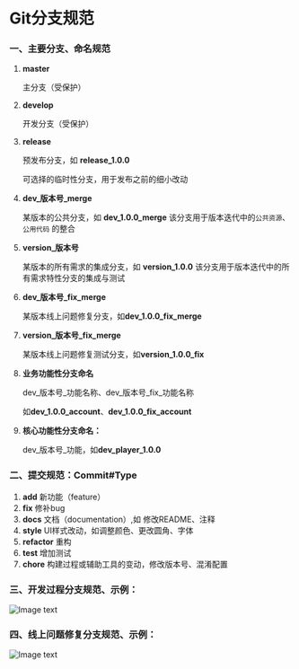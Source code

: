# Git分支规范



### 一、主要分支、命名规范

1. **master**

   主分支（受保护）

2. **develop**

   开发分支（受保护）

   

3. **release**

   预发布分支，如 **release_1.0.0**

   可选择的临时性分支，用于发布之前的细小改动

   

4. **dev\_版本号\_merge** 

   某版本的公共分支，如 **dev_1.0.0_merge**
   该分支用于版本迭代中的`公共资源`、`公用代码` 的整合

   

5. **version_版本号**

   某版本的所有需求的集成分支，如 **version_1.0.0**
   该分支用于版本迭代中的所有需求特性分支的集成与测试

   

6. **dev\_版本号\_fix\_merge**

   某版本线上问题修复分支，如**dev_1.0.0_fix_merge**

   

7. **version\_版本号\_fix\_merge**

   某版本线上问题修复测试分支，如**version_1.0.0_fix**

   

8. **业务功能性分支命名**

   dev\_版本号\_功能名称、dev\_版本号\_fix\_功能名称

   如**dev_1.0.0_account**、**dev_1.0.0_fix_account**

   

9. **核心功能性分支命名：**

   dev\_版本号\_功能，如**dev_player_1.0.0**

   

### 二、提交规范：Commit#Type

1. **add** 
   新功能（feature）
2. **fix** 
   修补bug
3. **docs** 
   文档（documentation）,如 修改README、注释
4. **style** 
   UI样式改动，如调整颜色、更改圆角、字体
5. **refactor** 
   重构
6. **test** 
   增加测试
7. **chore** 
   构建过程或辅助工具的变动，修改版本号、混淆配置



### 三、开发过程分支规范、示例：

![Image text](http://192.168.11.214:8087/android-team/androidteamtogether/raw/2563cf54a8fa86498925bf7d7606a774ef54be5a/开发规范/picture/git开发分支示例.jpg)



### 四、线上问题修复分支规范、示例：

![Image text](http://192.168.11.214:8087/android-team/androidteamtogether/raw/2563cf54a8fa86498925bf7d7606a774ef54be5a/开发规范/picture/git线上修复示例.jpg)